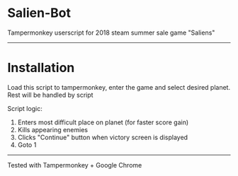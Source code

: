# Salien-Bot
Tampermonkey userscript for 2018 steam summer sale game "Saliens"

---
# Installation
Load this script to tampermonkey, enter the game and select desired planet. Rest will be handled by script

Script logic:
1) Enters most difficult place on planet (for faster score gain)
2) Kills appearing enemies
3) Clicks "Continue" button when victory screen is displayed
4) Goto 1

---

Tested with Tampermonkey + Google Chrome
